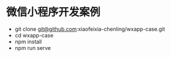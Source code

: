# 微信小程序开发案例 
* git clone git@github.com:xiaofeixia-chenling/wxapp-case.git
* cd wxapp-case
* npm install
* npm run serve